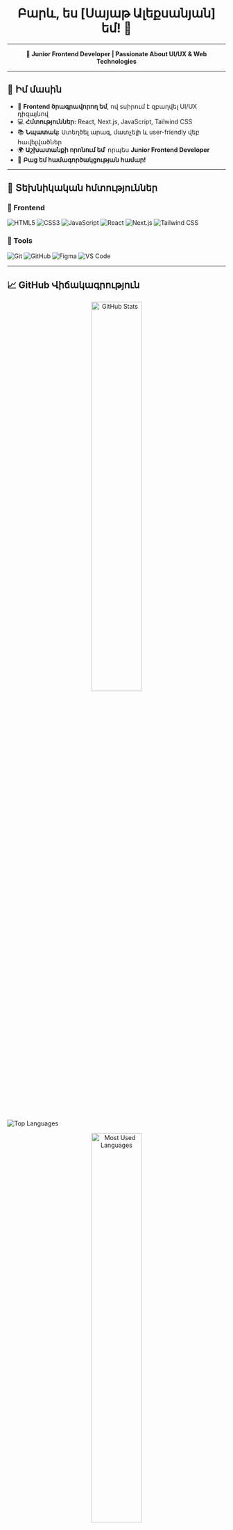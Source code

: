 


<h1 align="center">Բարև, ես [Սայաթ Ալեքսանյան] եմ! 👋</h1>

---

<p align="center">
  <b>🚀 Junior Frontend Developer | Passionate About UI/UX & Web Technologies</b>
</p>

---

## 🔹 Իմ մասին  
- 🎨 **Frontend ծրագրավորող եմ**, ով sսիրում է զբաղվել UI/UX դիզայնով 
- 💻 **Հմտություններ:** React, Next.js, JavaScript, Tailwind CSS 
- 📚 **Նպատակ:** Ստեղծել արագ, մատչելի և user-friendly վեբ հավելվածներ  
- 🌍 **Աշխատանքի որոնում եմ**՝ որպես **Junior Frontend Developer**  
- 📩 **Բաց եմ համագործակցության համար!**  

---

## 🚀 Տեխնիկական հմտություններ  
### 🔹 Frontend  
![HTML5](https://img.shields.io/badge/HTML5-E34F26?style=for-the-badge&logo=html5&logoColor=white)
![CSS3](https://img.shields.io/badge/CSS3-1572B6?style=for-the-badge&logo=css3&logoColor=white)
![JavaScript](https://img.shields.io/badge/JavaScript-F7DF1E?style=for-the-badge&logo=javascript&logoColor=black)
![React](https://img.shields.io/badge/React-20232A?style=for-the-badge&logo=react&logoColor=61DAFB)
![Next.js](https://img.shields.io/badge/Next.js-000000?style=for-the-badge&logo=next.js&logoColor=white)
![Tailwind CSS](https://img.shields.io/badge/Tailwind%20CSS-38B2AC?style=for-the-badge&logo=tailwind-css&logoColor=white)

### 🔹 Tools  
![Git](https://img.shields.io/badge/Git-F05032?style=for-the-badge&logo=git&logoColor=white)
![GitHub](https://img.shields.io/badge/GitHub-181717?style=for-the-badge&logo=github&logoColor=white)
![Figma](https://img.shields.io/badge/Figma-F24E1E?style=for-the-badge&logo=figma&logoColor=white)
![VS Code](https://img.shields.io/badge/VS%20Code-007ACC?style=for-the-badge&logo=visual-studio-code&logoColor=white)

---

## 📈 GitHub Վիճակագրություն  

<p align="center">
  <img src="https://github-readme-stats.vercel.app/api?username=SayatAleqsanyan&show_icons=true&theme=radical" width="48%" alt="GitHub Stats">
  
  ![Top Languages](https://github-readme-stats.vercel.app/api/top-langs/?username=SayatAleqsanyan&layout=compact&theme=radical)
</p>

<p align="center">
  <img src="https://github-readme-stats.vercel.app/api/top-langs/?username=SayatAleqsanyan&layout=compact&theme=radical" width="48%" alt="Most Used Languages">
</p>

---

## 📌 Վերջին նախագծերը  
🔹 **[Portfolio](https://resume.infy.uk/)** - Իմ անձնական պորտֆոլիոն   <br>
🔹 **[E-commerce UI](https://github.com/SayatAleqsanyan/BeeOnCode)** - Start  <br>
🔹 **[my-App](https://github.com/SayatAleqsanyan/React)** - React start  

---

## 💼 Ինչու ինձ ընտրել  
✅ Ստեղծում եմ **responsive և high-performance վեբ հավելվածներ**  
✅ Ունեմ **UX/UI դիզայնի հմտություններ**, կարող եմ լավ user experience ապահովել  
✅ **Աշխատանքի եմ փնտրում**, և պատրաստ եմ ներդրում ունենալ ձեր թիմում!  

---

## 📬 Կապ ինձ հետ  
📩 **Email:** [sayad.aleksanyan0@gmail.com](mailto:sayad.aleksanyan0@gmail.com)     
💼 **LinkedIn:** [linkedin.com/in/саяд-алексанян](https://am.linkedin.com/in/%D1%81%D0%B0%D1%8F%D0%B4-%D0%B0%D0%BB%D0%B5%D0%BA%D1%81%D0%B0%D0%BD%D1%8F%D0%BD-96b558224?original_referer=https%3A%2F%2Fwww.linkedin.com%2F )  
🐦 **Twitter:** [Twitter Profile](https://x.com/SayadAleksanyan)  
📱 **Telegram:** [@SayatAleqsanyan](https://t.me/SayatAleqsanyan)  

<!--
🌐 **Portfolio:** [https://armen-dev.github.io](https://armen-dev.github.io)  
📄 **CV:** [Download my CV](https://github.com/armen-dev/armen-dev.github.io/blob/main/CV.pdf)
-->
---


